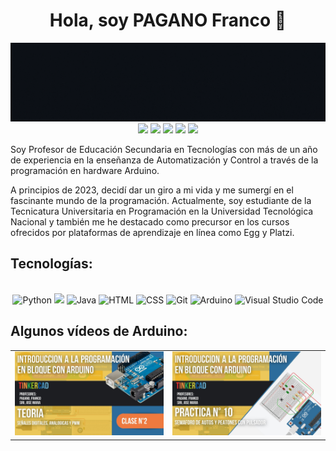 <div align="center">
<h1 align="center">Hola, soy PAGANO Franco 👋</h1>
</div>
<img src="https://github.com/PaganoFranco/PaganoFranco/blob/main/Portada%20GIt%20Hub.gif?raw=true">
<div align="center">
  <!-- Work Links -->
  <a href="https://github.com/PaganoFranco" target="_blank"><img src="https://img.shields.io/badge/GitHub-100000?style=for-the-badge&logo=github&logoColor=white" target="_blank"></a>
  <a href="https://www.linkedin.com/in/franco-pagano-341814235/" target="_blank"><img src="https://img.shields.io/badge/-LinkedIn-%230077B5?style=for-the-badge&logo=linkedin&logoColor=white" target="_blank"></a>
  <a href = "mailto:francopaganoo2015@gmail.com"><img src="https://img.shields.io/badge/Gmail-D14836?style=for-the-badge&logo=gmail&logoColor=white"></a>
  <!-- Social Links -->
  <a href="https://www.instagram.com/franco_pagano24/" target="_blank"><img src="https://img.shields.io/badge/-Instagram-%23E4405F?style=for-the-badge&logo=instagram&logoColor=white" target="_blank"></a>
  <!-- OTH Links -->
  <a href="https://open.spotify.com/user/31po6lribuakflfkvrj7pvlff2ny?si=b19fe220a5c64663" target="_blank"><img src="https://img.shields.io/badge/Spotify-1ED760?&style=for-the-badge&logo=spotify
&logoColor=white"target="_blank"></a>
</div>

Soy Profesor de Educación Secundaria en Tecnologías con más de un año de experiencia en la enseñanza de Automatización y Control a través de la programación en hardware Arduino. 

A principios de 2023, decidí dar un giro a mi vida y me sumergí en el fascinante mundo de la programación. Actualmente, soy estudiante de la Tecnicatura Universitaria en Programación 
en la Universidad Tecnológica Nacional y también me he destacado como precursor en los cursos ofrecidos por plataformas de aprendizaje en línea como Egg y Platzi.

## Tecnologías:
<div align="center">
  <br>
  <!-- Python --> <img src="https://img.shields.io/badge/Python-FFD43B?style=for-the-badge&logo=python&logoColor=blue" alt="Python">
  <!-- JavaScript --> <img src="https://img.shields.io/badge/JavaScript-323330?style=for-the-badge&logo=javascript&logoColor=F7DF1E">
  <!-- Java -->  <img src="https://img.shields.io/badge/Java-007396?style=for-the-badge&logo=openjdk&logoColor=white&labelColor=007396" alt="Java">
  <!-- HTML --> <img src="https://img.shields.io/badge/HTML-E34F26?style=for-the-badge&logo=html5&logoColor=white" alt="HTML">
  <!-- CSS --> <img src="https://img.shields.io/badge/CSS-1572B6?style=for-the-badge&logo=css3&logoColor=white" alt="CSS">
  <!-- GIT --> <img src="https://img.shields.io/badge/Git-F05032?style=for-the-badge&logo=git&logoColor=white" alt="Git">
  <!-- Arduino --> <img src="https://img.shields.io/badge/Arduino-00979C?style=for-the-badge&logo=Arduino&logoColor=white" alt="Arduino">
  <!-- Visual Studio Code--> <img src="https://img.shields.io/badge/Visual%20Studio%20Code-007ACC?style=for-the-badge&logo=visual-studio-code&logoColor=white" alt="Visual Studio Code">
  <br>
</div>


## Algunos vídeos de Arduino:

<table style="width:100%">
<tr>
<td>
<a href="https://www.youtube.com/watch?v=hN9P8-n3NcA&t=842s">
<img src="https://github.com/PaganoFranco/PaganoFranco/blob/main/Video1.jpg?raw=true">
</a>
</td>
<td>
<a href="https://www.youtube.com/watch?v=qMFp05F73Jk">
<img src="https://github.com/PaganoFranco/PaganoFranco/blob/main/Video.jpg?raw=true">
</a>
</td>
</tr>
</table>
